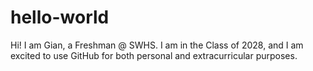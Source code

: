 # hello-world
Hi! I am Gian, a Freshman @ SWHS. I am in the Class of 2028, and I am excited to use GitHub for both personal and extracurricular purposes.
